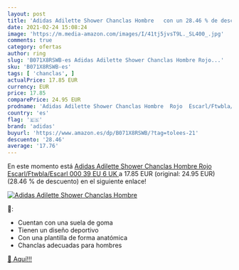 ```yaml
---
layout: post
title: 'Adidas Adilette Shower Chanclas Hombre   con un 28.46 % de descuento'
date: 2021-02-24 15:08:24
image: 'https://m.media-amazon.com/images/I/41tj5jvsT9L._SL400_.jpg'
comments: true
category: ofertas
author: ring
slug: 'B071X8RSWB-es Adidas Adilette Shower Chanclas Hombre Rojo...'
sku: 'B071X8RSWB-es'
tags: [ 'chanclas', ]
actualPrice: 17.85 EUR
currency: EUR
price: 17.85
comparePrice: 24.95 EUR
prodname: 'Adidas Adilette Shower Chanclas Hombre  Rojo  Escarl/Ftwbla/Escarl 000   39 EU  6 UK '
country: 'es'
flag: '🇪🇸'
brand: 'adidas'
buyurl: 'https://www.amazon.es/dp/B071X8RSWB/?tag=tolees-21'
descuento: '28.46'
average: '17.76'
---
```


En este momento está [Adidas Adilette Shower Chanclas Hombre  Rojo  Escarl/Ftwbla/Escarl 000   39 EU  6 UK ](https://www.amazon.es/dp/B071X8RSWB/?tag=tolees-21) a 17.85 EUR (original: 24.95 EUR) (28.46 %  de descuento) en el siguiente enlace!

[![Adidas Adilette Shower Chanclas Hombre  ](https://m.media-amazon.com/images/I/41tj5jvsT9L._SL400_.jpg)](https://www.amazon.es/dp/B071X8RSWB/?tag=tolees-21)

🔎:

- Cuentan con una suela de goma
- Tienen un diseño deportivo
- Con una plantilla de forma anatómica
- Chanclas adecuadas para hombres

[🛒 Aquí!!!](https://www.amazon.es/dp/B071X8RSWB/?tag=tolees-21)
